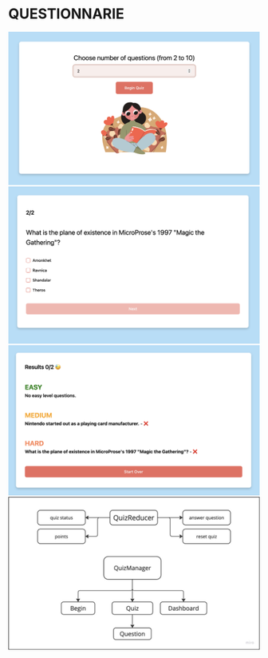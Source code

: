 # QUESTIONNARIE

![Begin](public/Begin.png)
![Quiz](public/Quiz.png)
![Dashboard](public/Dashboard.png)
![Shema](public/shema.jpeg)